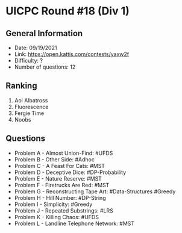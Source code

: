 # UICPC Round #18 (Div 1)
## General Information
- Date: 09/19/2021
- Link: https://open.kattis.com/contests/yaxw2f
- Difficulty: ?
- Number of questions: 12
## Ranking
1. Aoi Albatross
2. Fluorescence
3. Fergie Time
4. Noobs
## Questions
- Problem A - Almost Union-Find: #UFDS
- Problem B - Other Side: #Adhoc
- Problem C - A Feast For Cats: #MST
- Problem D - Deceptive Dice: #DP-Probability
- Problem E - Nature Reserve: #MST
- Problem F - Firetrucks Are Red: #MST
- Problem G - Reconstructing Tape Art: #Data-Structures #Greedy
- Problem H - Hill Number: #DP-String
- Problem I - Simplicity: #Greedy
- Problem J - Repeated Substrings: #LRS
- Problem K - Killing Chaos: #UFDS
- Problem L - Landline Telephone Network: #MST
